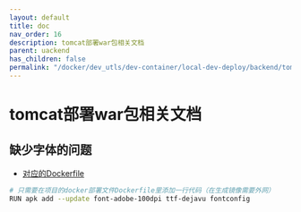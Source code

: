 ```yaml
---
layout: default
title: doc
nav_order: 16
description: tomcat部署war包相关文档
parent: uackend
has_children: false
permalink: "/docker/dev_utls/dev-container/local-dev-deploy/backend/tomcat-war/tomcat-war/"
---
```


# tomcat部署war包相关文档

## 缺少字体的问题

- [对应的Dockerfile](./has-font/Dockerfile)

```bash
# 只需要在项目的docker部署文件Dockerfile里添加一行代码（在生成镜像需要外网）
RUN apk add --update font-adobe-100dpi ttf-dejavu fontconfig
```
